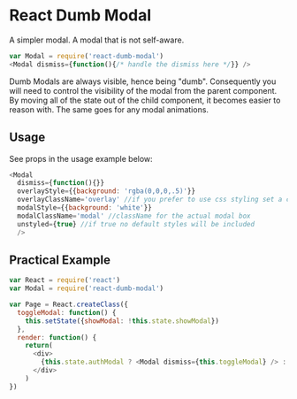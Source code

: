# React Dumb Modal
A simpler modal. A modal that is not self-aware.
```js
var Modal = require('react-dumb-modal')
<Modal dismiss={function(){/* handle the dismiss here */}} />
```
Dumb Modals are always visible, hence being "dumb". Consequently you will need to control the visibility of the modal from the parent component. By moving all of the state out of the child component, it becomes easier to reason with. The same goes for any modal animations.

## Usage
See props in the usage example below:
```js
<Modal
  dismiss={function(){}}
  overlayStyle={{background: 'rgba(0,0,0,.5)'}}
  overlayClassName='overlay' //if you prefer to use css styling set a className here
  modalStyle={{background: 'white'}}
  modalClassName='modal' //className for the actual modal box
  unstyled={true} //if true no default styles will be included
  />
```

## Practical Example
```js
var React = require('react')
var Modal = require('react-dumb-modal')

var Page = React.createClass({
  toggleModal: function() {
    this.setState({showModal: !this.state.showModal})
  },
  render: function() {
    return(
      <div>
        {this.state.authModal ? <Modal dismiss={this.toggleModal} /> : ''}
      </div>
    )
})
```
